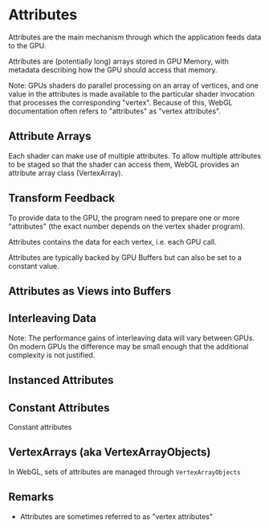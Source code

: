 # Attributes

Attributes are the main mechanism through which the application feeds data to the GPU.

Attributes are (potentially long) arrays stored in GPU Memory, with metadata describing how the GPU should access that memory.

Note: GPUs shaders do parallel processing on an array of vertices, and one value in the attributes is made available to the particular shader invocation that processes the corresponding "vertex". Because of this, WebGL documentation often refers to "attributes" as "vertex attributes".


## Attribute Arrays

Each shader can make use of multiple attributes. To allow multiple attributes to be staged so that the shader can access them, WebGL provides an attribute array class (VertexArray).



## Transform Feedback


To provide data to the GPU, the program need to prepare one or more "attributes" (the exact number depends on the vertex shader program).

Attributes contains the data for each vertex, i.e. each GPU call.

Attributes are typically backed by GPU Buffers but can also be set to a constant value.


## Attributes as Views into Buffers


## Interleaving Data

Note: The performance gains of interleaving data will vary between GPUs. On modern GPUs the difference may be small enough that the additional complexity is not justified.


## Instanced Attributes



## Constant Attributes

Constant attributes


## VertexArrays (aka VertexArrayObjects)


In WebGL, sets of attributes are managed through `VertexArrayObjects`


## Remarks

* Attributes are sometimes referred to as "vertex attributes"
